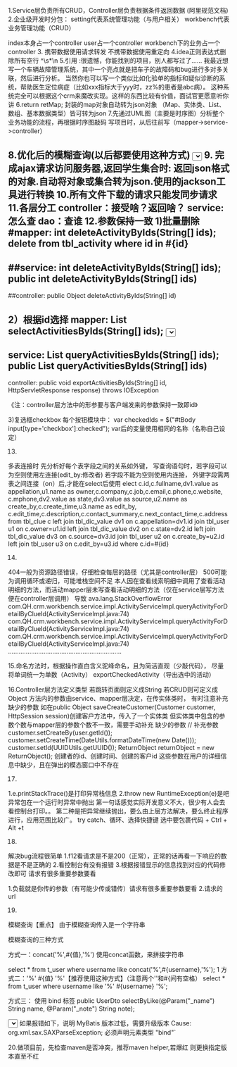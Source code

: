 1.Service层负责所有CRUD，Controller层负责根据条件返回数据
(阿里规范文档)
2.企业级开发时分包：
setting代表系统管理功能（与用户相关）
workbench代表业务管理功能（CRUD）

index本身占一个controller
user占一个controller
workbench下的业务占一个controller
3.
携带数据使用请求转发
不携带数据使用重定向
4.idea正则表达式删除所有空行
^\s*\n
5.引用
 :很遗憾，你能找到的项目，别人都写过了……
我最近想写一个车辆故障管理系统，其中一个亮点就是把车子的故障码和bug进行多对多关联，然后进行分析。
当然你也可以写一个类似比如化验单的指标和疑似诊断的系统，帮助医生定位病症（比如xxx指标大于yyy时，zz%的患者是abc病）。
这种系统完全可以根据这个crm来魔改实现。这样的东西比较有价值，面试官更愿意听你讲
6.return retMap;
封装的map对象自动转为json对象
（Map、实体类、List、数组、基本数据类型）皆可转为json
7.先通过UML图（主要是时序图）分析整个业务功能的流程，再根据时序图敲码
写项目时，从后往前写（mapper->service->controller）

8.优化后的模糊查询(以后都要使用这种方式)
    <select id="getByNameGood" parameterType="string" resultType="users">
        select id,username,birthday,sex,address
        from users
        where username like concat('%',#{name},'%')
    </select>
9.
完成ajax请求访问服务器,返回学生集合时:
返回json格式的对象.自动将对象或集合转为json.使用的jackson工具进行转换
10.所有文件下载的请求只能发同步请求
11.各层分工
controller：接受啥？返回啥？
service:怎么查
dao：查谁
12.参数保持一致
1)批量删除
#mapper:
int deleteActivityByIds(String[] ids);
<delete id="deleteActivityByIds" parameterType="string">
        delete from tbl_activity where id in
        <foreach collection="array" item="id" separator="," open="(" close=")">
            #{id}
        </foreach>
    </delete>
-----------------------------------------------------
##service:
int deleteActivityByIds(String[] ids);
public int deleteActivityByIds(String[] ids)
-----------------------------------------------------
##controller:
public Object deleteActivityByIds(String[] id)

2）根据id选择
mapper:
List<Activity> selectActivitiesByIds(String[] ids);
<select id="selectActivitiesByIds" parameterType="string" resultMap="BaseResultMap">
-----------------------------------------------------
service:
List<Activity> queryActivitiesByIds(String[] ids);
public List<Activity> queryActivitiesByIds(String[] ids)
-----------------------------------------------------
controller:
public void exportActivitiesByIds(String[] id, HttpServletResponse response) throws IOException

《注：controller层方法中的形参要与客户端发来的参数保持一致即id》

3)复选框checkbox
每个按钮模块中：
var checkedIds = $("#tBody input[type='checkbox']:checked");
var后的变量使用相同的名称（名称自己设定）

13.
多表连接时
先分析好每个表字段之间的关系如外键，
写查询语句时，若字段可以为空则使用左连接(edit_by:修改者)
若字段不能为空则使用内连接，
外键字段需两表之间连接（on）后,才能在select后使用
elect c.id,c.fullname,dv1.value as appellation,u1.name as owner,c.company,c.job,c.email,c.phone,c.website,
           c.mphone,dv2.value as state,dv3.value as source,u2.name as create_by,c.create_time,u3.name as edit_by,
           c.edit_time,c.description,c.contact_summary,c.next_contact_time,c.address
    from tbl_clue c
           left join tbl_dic_value dv1 on c.appellation=dv1.id
           join tbl_user u1 on c.owner=u1.id
           left join tbl_dic_value dv2 on c.state=dv2.id
           left join tbl_dic_value dv3 on c.source=dv3.id
           join tbl_user u2 on c.create_by=u2.id
           left join tbl_user u3 on c.edit_by=u3.id
    where c.id=#{id}
    
14.
404一般为资源路径错误，仔细检查每层的路径（尤其是controller层）
500可能为调用循环或递归，可能堆栈空间不足
本人因在查看线索明细中调用了查看活动明细的方法，而活动mapper层未写查看活动明细的方法（仅在service层写方法便在controller层调用）
导致
ava.lang.StackOverflowError
	com.QH.crm.workbench.service.impl.ActivityServiceImpl.queryActivityForDetailByClueId(ActivityServiceImpl.java:74)
	com.QH.crm.workbench.service.impl.ActivityServiceImpl.queryActivityForDetailByClueId(ActivityServiceImpl.java:74)
	com.QH.crm.workbench.service.impl.ActivityServiceImpl.queryActivityForDetailByClueId(ActivityServiceImpl.java:74)
................................................................

15.命名方法时，根据操作直白含义驼峰命名，且为简洁直观（少敲代码），
尽量将单词统一为单数（Activity）
exportCheckedActivity（导出选中的活动）

16.Controller层方法定义类型
若跳转页面则定义成String
若CRUD则可定义成Object
方法内的参数由service、mapper层决定，在传实体类时，
有时注意补充缺少的参数
如在public Object saveCreateCustomer(Customer customer, HttpSession session)创建客户方法中，传入了一个实体类
但实体类中包含的参数个数与mapper层的参数个数不一致，需要手动补充
缺少的参数
// 补充参数
        customer.setCreateBy(user.getId());
        customer.setCreateTime(DateUtils.formatDateTime(new Date()));
        customer.setId(UUIDUtils.getUUID());
        ReturnObject returnObject = new ReturnObject();
        创建者的id、创建时间、创建的客户id
        这些参数在用户的详细信息中缺少，且在弹出的模态窗口中不存在
        
17.
1.e.printStackTrace()是打印异常栈信息
2.throw new RuntimeException(e)是吧异常包在一个运行时异常中抛出
第一句话感觉实际开发意义不大，很少有人会去看控制台打印。。
第二种是把异常继续抛出，要么由上层方法解决，要么终止程序进行，应用范围比较广。
try catch、循环、选择快捷键
选中要包裹代码 + Ctrl + Alt +t

18.
解决bug流程很简单
1.f12看请求是不是200（正常），正常的话再看一下响应的数据是不是正确的
2.看控制台有没有报错
3.根据报错显示的信息找到对应的代码修改即可
请求有很多重要参数要看

1.负载就是你传的参数（有可能少传或错传）请求有很多重要参数要看
2.请求的url

19.
模糊查询【重点】
由于模糊查询传入是一个字符串

模糊查询的三种方式

方式一：concat('%',#{值},'%')
使用concat函数，来拼接字符串

 select * from t_user where username like concat('%',#{username},'%');
1
方式二：'%' #{值} '%'【推荐使用这种方式】（注意两个''和#{间有空格）
select * from t_user where username like '%' #{username} '%';

方式三：
使用 bind 标签
public UserDto selectByLike(@Param("_name") String name, @Param("_note") String note);

<select id="selectByLike">
    <bind name="user_name" value="'%' + _name + '%'"/>
    <bind name="user_note" value="'%' + _note + '%'"/>
    SELECT * FROM t1 WHERE name LIKE #{user_name} AND note LIKE #{user_note}
</select>
如果报错如下，说明 MyBatis 版本过低，需要升级版本
Cause: org.xml.sax.SAXParseException;  必须声明元素类型 "bind"`

20.做项目前，先检查maven是否冲突，推荐maven helper,若爆红
则更换指定版本直至不红